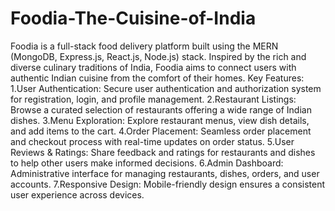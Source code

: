 # Foodia-The-Cuisine-of-India
Foodia is a full-stack food delivery platform built using the MERN (MongoDB, Express.js, React.js, Node.js) stack. Inspired by the rich and diverse culinary traditions of India, Foodia aims to connect users with authentic Indian cuisine from the comfort of their homes.
Key Features:
1.User Authentication: Secure user authentication and authorization system for registration, login, and profile management.
2.Restaurant Listings: Browse a curated selection of restaurants offering a wide range of Indian dishes.
3.Menu Exploration: Explore restaurant menus, view dish details, and add items to the cart.
4.Order Placement: Seamless order placement and checkout process with real-time updates on order status.
5.User Reviews & Ratings: Share feedback and ratings for restaurants and dishes to help other users make informed decisions.
6.Admin Dashboard: Administrative interface for managing restaurants, dishes, orders, and user accounts.
7.Responsive Design: Mobile-friendly design ensures a consistent user experience across devices.
